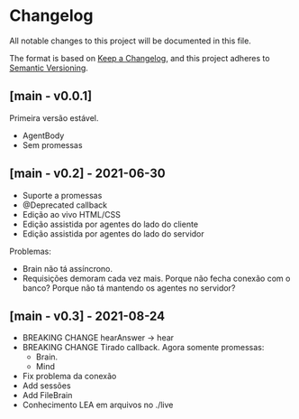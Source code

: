 # Changelog

All notable changes to this project will be documented in this file.

The format is based on [Keep a Changelog](https://keepachangelog.com/en/1.0.0/),
and this project adheres to [Semantic Versioning](https://semver.org/spec/v2.0.0.html).

## [main - v0.0.1]

Primeira versão estável.
- AgentBody
- Sem promessas

## [main - v0.2] - 2021-06-30

- Suporte a promessas
- @Deprecated callback
- Edição ao vivo HTML/CSS
- Edição assistida por agentes do lado do cliente
- Edição assistida por agentes do lado do servidor

Problemas:
- Brain não tá assíncrono.
- Requisições demoram cada vez mais. Porque não fecha conexão com o banco? Porque não tá mantendo os agentes no servidor?

## [main - v0.3] - 2021-08-24

- BREAKING CHANGE hearAnswer -> hear
- BREAKING CHANGE Tirado callback. Agora somente promessas:
    - Brain. 
    - Mind
- Fix problema da conexão
- Add sessões
- Add FileBrain
- Conhecimento LEA em arquivos no ./live
